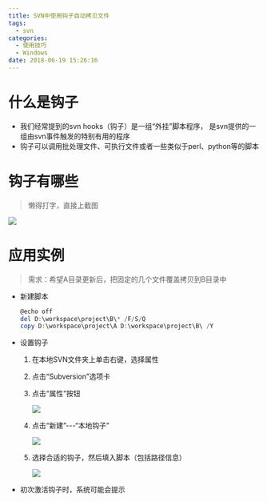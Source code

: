 ```yaml
---
title: SVN中使用钩子自动拷贝文件
tags:
  - svn
categories:
  - 使用技巧
  - Windows
date: 2018-06-19 15:26:16
---
```


# 什么是钩子

- 我们经常提到的svn hooks（钩子）是一组“外挂”脚本程序， 是svn提供的一组由svn事件触发的特别有用的程序
- 钩子可以调用批处理文件、可执行文件或者一些类似于perl、python等的脚本

# 钩子有哪些
  <!--more-->
> 懒得打字，直接上截图

![](https://znmlr-1251254271.cos.ap-shanghai.myqcloud.com/2018/06/SVN%E9%92%A9%E5%AD%90-1.png)

# 应用实例

> 需求：希望A目录更新后，把固定的几个文件覆盖拷贝到B目录中

- 新建脚本

  ```powershell
  @echo off
  del D:\workspace\project\B\* /F/S/Q
  copy D:\workspace\project\A D:\workspace\project\B\ /Y
  ```

- 设置钩子

  1. 在本地SVN文件夹上单击右键，选择属性

  2. 点击“Subversion”选项卡

  3. 点击“属性”按钮

     ![](https://znmlr-1251254271.cos.ap-shanghai.myqcloud.com/2018/06/SVN%E9%92%A9%E5%AD%90-2.png)

  4. 点击“新建”---“本地钩子”

     ![](https://znmlr-1251254271.cos.ap-shanghai.myqcloud.com/2018/06/SVN%E9%92%A9%E5%AD%90-3.png)

  5. 选择合适的钩子，然后填入脚本（包括路径信息）

     ![](https://znmlr-1251254271.cos.ap-shanghai.myqcloud.com/2018/06/SVN%E9%92%A9%E5%AD%90-4.png)

- 初次激活钩子时，系统可能会提示